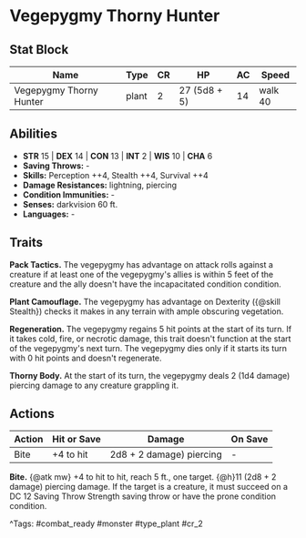 # Vegepygmy Thorny Hunter

## Stat Block

| Name | Type | CR | HP | AC | Speed |
|------|------|----|----|----|-------|
| Vegepygmy Thorny Hunter | plant | 2 | 27 (5d8 + 5) | 14 | walk 40 |

## Abilities

- **STR** 15 | **DEX** 14 | **CON** 13 | **INT** 2 | **WIS** 10 | **CHA** 6
- **Saving Throws:** -  
- **Skills:** Perception ++4, Stealth ++4, Survival ++4  
- **Damage Resistances:** lightning, piercing  
- **Condition Immunities:** -  
- **Senses:** darkvision 60 ft.  
- **Languages:** -

## Traits

**Pack Tactics.** The vegepygmy has advantage on attack rolls against a creature if at least one of the vegepygmy's allies is within 5 feet of the creature and the ally doesn't have the incapacitated condition condition.

**Plant Camouflage.** The vegepygmy has advantage on Dexterity ({@skill Stealth}) checks it makes in any terrain with ample obscuring vegetation.

**Regeneration.** The vegepygmy regains 5 hit points at the start of its turn. If it takes cold, fire, or necrotic damage, this trait doesn't function at the start of the vegepygmy's next turn. The vegepygmy dies only if it starts its turn with 0 hit points and doesn't regenerate.

**Thorny Body.** At the start of its turn, the vegepygmy deals 2 (1d4 damage) piercing damage to any creature grappling it.


## Actions

| Action | Hit or Save | Damage | On Save |
|--------|--------------|--------|----------|
| Bite | +4 to hit | 2d8 + 2 damage) piercing | - |

**Bite.** {@atk mw} +4 to hit to hit, reach 5 ft., one target. {@h}11 (2d8 + 2 damage) piercing damage. If the target is a creature, it must succeed on a DC 12 Saving Throw Strength saving throw or have the prone condition condition.


^Tags: #combat_ready #monster #type_plant #cr_2